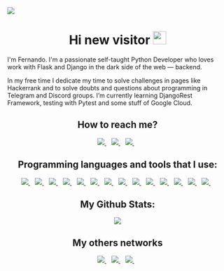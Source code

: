 <img src="https://user-images.githubusercontent.com/90936639/179043867-067656bd-43b8-4a35-ac37-365da5c7d803.png">

<h1 align='center'>
  Hi new visitor <img src="https://user-images.githubusercontent.com/1303154/88677602-1635ba80-d120-11ea-84d8-d263ba5fc3c0.gif" width="30"> 
</h1>

<p>
  I'm Fernando. I'm a passionate self-taught Python Developer who loves work with Flask and Django in the dark side of the web — backend. 
</p>
<p>
  In my free time I dedicate my time to solve challenges in pages like Hackerrank and to solve doubts and questions about programming in Telegram and Discord     groups. I’m currently learning DjangoRest Framework, testing with Pytest and some stuff of Google Cloud.
</p>

<!--
**Fer-Bar/Fer-Bar** is a ✨ _special_ ✨ repository because its `README.md` (this file) appears on your GitHub profile.
Here are some ideas to get you started: -->
<h2 align='center'>How to reach me?</h2>
<p align='center'>
  
  <a href="https://www.linkedin.com/in/fernando-barrientos-351a19234">
    <img src="https://img.shields.io/badge/linkedin-%230077B5.svg?&style=for-the-badge&logo=linkedin&logoColor=white" />
  </a>&nbsp;&nbsp;
  <a href="mailto:linofernando2703@gmail.com">
    <img src="https://img.shields.io/badge/Gmail-D14836?style=for-the-badge&logo=gmail&logoColor=white" />        
  </a>&nbsp;&nbsp;
  <a href="https:/https://t.me/f3rbar">
    <img src="https://img.shields.io/badge/telegram-%230077B5.svg?&style=for-the-badge&logo=telegram&logoColor=white" />        
  </a>&nbsp;&nbsp;
  
</p>
<h2 align='center'>Programming languages and tools that I use:</h2>
<p align='center'>
  
  <a href="#1">
    <img src="https://img.shields.io/badge/python-3670A0?style=for-the-badge&logo=python&logoColor=ffdd54" />
  </a>&nbsp;&nbsp;
  <a href="#2">
    <img src="https://img.shields.io/badge/django-%23092E20.svg?style=for-the-badge&logo=django&logoColor=white" />        
  </a>&nbsp;&nbsp;
  <a href="#3">
    <img src="https://img.shields.io/badge/flask-%23000.svg?style=for-the-badge&logo=flask&logoColor=white" />        
  </a>&nbsp;&nbsp;
  <a href="#4">
    <img src="https://img.shields.io/badge/postgres-%23316192.svg?style=for-the-badge&logo=postgresql&logoColor=white" />        
  </a>&nbsp;&nbsp;
  <a href="#5">
    <img src="https://img.shields.io/badge/docker-%230db7ed.svg?style=for-the-badge&logo=docker&logoColor=white" />        
  </a>&nbsp;&nbsp;
  <a href="#6">
    <img src="https://img.shields.io/badge/heroku-%23430098.svg?style=for-the-badge&logo=heroku&logoColor=white" />        
  </a>&nbsp;&nbsp;
  <a href="#8">
    <img src="https://img.shields.io/badge/-selenium-%43B02A?style=for-the-badge&logo=selenium&logoColor=white" />        
  </a>&nbsp;&nbsp;
  <a href="#9">
    <img src="https://img.shields.io/badge/git-%23F05033.svg?style=for-the-badge&logo=git&logoColor=white" />        
  </a>&nbsp;&nbsp;
  <a href="#20">
    <img src="https://img.shields.io/badge/bootstrap-%23563D7C.svg?style=for-the-badge&logo=bootstrap&logoColor=white" />        
  </a>&nbsp;&nbsp;
  <a href="#10">
    <img src="https://img.shields.io/badge/git-%23F05033.svg?style=for-the-badge&logo=git&logoColor=white" />        
  </a>&nbsp;&nbsp;
  <a href="#11">
    <img src="https://img.shields.io/badge/Postman-FF6C37?style=for-the-badge&logo=postman&logoColor=white" />        
  </a>&nbsp;&nbsp;
  <a href="#12">
    <img src="https://img.shields.io/badge/-Swagger-%23Clojure?style=for-the-badge&logo=swagger&logoColor=white" />        
  </a>&nbsp;&nbsp;
  <a href="#13">
    <img src="https://img.shields.io/badge/gunicorn-%298729.svg?style=for-the-badge&logo=gunicorn&logoColor=white" />        
  </a>&nbsp;&nbsp;
  <a href="#14">
    <img src="https://img.shields.io/badge/Ubuntu-E95420?style=for-the-badge&logo=ubuntu&logoColor=white" />        
  </a>&nbsp;&nbsp;

  
</p>
<h2 align='center'>My Github Stats:</h2>
<p align="center" width="100%">
  <img src="https://github-readme-stats.vercel.app/api?username=Fer-Bar&count_private=true&show_icons=true&theme=tokyonight">
</p>

<h2 align='center'>My others networks</h2>
<p align='center'>
  
  <a href="https://fer-bar.github.io/Portfolio/">
    <img src="https://img.shields.io/badge/Portfolio-%23000000.svg?style=for-the-badge&logo=firefox&logoColor=#FF7139" />
  </a>&nbsp;&nbsp;
  <a href="https://www.hackerrank.com/f3rbar">
    <img src="https://img.shields.io/badge/-Hackerrank-2EC866?style=for-the-badge&logo=HackerRank&logoColor=white" />        
  </a>&nbsp;&nbsp;
  <a href="https://leetcode.com/f3rbar/">
    <img src="https://img.shields.io/badge/LeetCode-000000?style=for-the-badge&logo=LeetCode&logoColor=#d16c06" />        
  </a>&nbsp;&nbsp;
  
</p>
